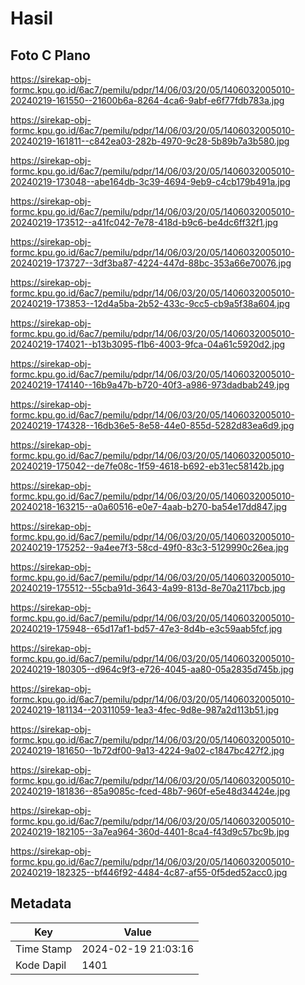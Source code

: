 # Hasil

## Foto C Plano

https://sirekap-obj-formc.kpu.go.id/6ac7/pemilu/pdpr/14/06/03/20/05/1406032005010-20240219-161550--21600b6a-8264-4ca6-9abf-e6f77fdb783a.jpg

https://sirekap-obj-formc.kpu.go.id/6ac7/pemilu/pdpr/14/06/03/20/05/1406032005010-20240219-161811--c842ea03-282b-4970-9c28-5b89b7a3b580.jpg

https://sirekap-obj-formc.kpu.go.id/6ac7/pemilu/pdpr/14/06/03/20/05/1406032005010-20240219-173048--abe164db-3c39-4694-9eb9-c4cb179b491a.jpg

https://sirekap-obj-formc.kpu.go.id/6ac7/pemilu/pdpr/14/06/03/20/05/1406032005010-20240219-173512--a41fc042-7e78-418d-b9c6-be4dc6ff32f1.jpg

https://sirekap-obj-formc.kpu.go.id/6ac7/pemilu/pdpr/14/06/03/20/05/1406032005010-20240219-173727--3df3ba87-4224-447d-88bc-353a66e70076.jpg

https://sirekap-obj-formc.kpu.go.id/6ac7/pemilu/pdpr/14/06/03/20/05/1406032005010-20240219-173853--12d4a5ba-2b52-433c-9cc5-cb9a5f38a604.jpg

https://sirekap-obj-formc.kpu.go.id/6ac7/pemilu/pdpr/14/06/03/20/05/1406032005010-20240219-174021--b13b3095-f1b6-4003-9fca-04a61c5920d2.jpg

https://sirekap-obj-formc.kpu.go.id/6ac7/pemilu/pdpr/14/06/03/20/05/1406032005010-20240219-174140--16b9a47b-b720-40f3-a986-973dadbab249.jpg

https://sirekap-obj-formc.kpu.go.id/6ac7/pemilu/pdpr/14/06/03/20/05/1406032005010-20240219-174328--16db36e5-8e58-44e0-855d-5282d83ea6d9.jpg

https://sirekap-obj-formc.kpu.go.id/6ac7/pemilu/pdpr/14/06/03/20/05/1406032005010-20240219-175042--de7fe08c-1f59-4618-b692-eb31ec58142b.jpg

https://sirekap-obj-formc.kpu.go.id/6ac7/pemilu/pdpr/14/06/03/20/05/1406032005010-20240218-163215--a0a60516-e0e7-4aab-b270-ba54e17dd847.jpg

https://sirekap-obj-formc.kpu.go.id/6ac7/pemilu/pdpr/14/06/03/20/05/1406032005010-20240219-175252--9a4ee7f3-58cd-49f0-83c3-5129990c26ea.jpg

https://sirekap-obj-formc.kpu.go.id/6ac7/pemilu/pdpr/14/06/03/20/05/1406032005010-20240219-175512--55cba91d-3643-4a99-813d-8e70a2117bcb.jpg

https://sirekap-obj-formc.kpu.go.id/6ac7/pemilu/pdpr/14/06/03/20/05/1406032005010-20240219-175948--65d17af1-bd57-47e3-8d4b-e3c59aab5fcf.jpg

https://sirekap-obj-formc.kpu.go.id/6ac7/pemilu/pdpr/14/06/03/20/05/1406032005010-20240219-180305--d964c9f3-e726-4045-aa80-05a2835d745b.jpg

https://sirekap-obj-formc.kpu.go.id/6ac7/pemilu/pdpr/14/06/03/20/05/1406032005010-20240219-181134--20311059-1ea3-4fec-9d8e-987a2d113b51.jpg

https://sirekap-obj-formc.kpu.go.id/6ac7/pemilu/pdpr/14/06/03/20/05/1406032005010-20240219-181650--1b72df00-9a13-4224-9a02-c1847bc427f2.jpg

https://sirekap-obj-formc.kpu.go.id/6ac7/pemilu/pdpr/14/06/03/20/05/1406032005010-20240219-181836--85a9085c-fced-48b7-960f-e5e48d34424e.jpg

https://sirekap-obj-formc.kpu.go.id/6ac7/pemilu/pdpr/14/06/03/20/05/1406032005010-20240219-182105--3a7ea964-360d-4401-8ca4-f43d9c57bc9b.jpg

https://sirekap-obj-formc.kpu.go.id/6ac7/pemilu/pdpr/14/06/03/20/05/1406032005010-20240219-182325--bf446f92-4484-4c87-af55-0f5ded52acc0.jpg


## Metadata

| Key        | Value               |
| ---------- | ------------------- |
| Time Stamp | 2024-02-19 21:03:16 |
| Kode Dapil | 1401                |




